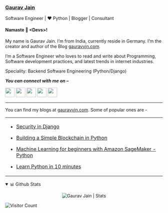 ### [Gaurav Jain](http://www.gauravvjn.com)

Software Engineer | ❤️ Python | Blogger | Consultant

#### Namaste 🙏 <Devs<Devs/>>!
My name is Gaurav Jain. I’m from India, currently reside in Germany. I’m the creator and author of the Blog [gauravvjn.com](https://www.gauravvjn.com/).

I’m a Software Engineer who loves to read and write about Programming, Software development practices, and latest trends in internet industries.

Speciality: Backend Software Engineering (Python/Django)


<p>
  <b><i>You can connect with me on –</i></b>
  
[<img height="30" src="https://img.shields.io/badge/linkedin-blue.svg?&style=for-the-badge&logo=linkedin&logoColor=white" />][LinkedIn]
[<img height="30" src = "https://img.shields.io/badge/Facebook-036be4.svg?&style=for-the-badge&logo=facebook&logoColor=white">][Facebook]
[<img height="30" src="https://img.shields.io/badge/instagram-blueviolet.svg?&style=for-the-badge&logo=instagram&logoColor=white" />][instagram]
[<img height="30" src = "https://img.shields.io/badge/Youtube-%23E4405F.svg?&style=for-the-badge&logo=Youtube&logoColor=white">][Youtube] 
[<img height="30" src="https://img.shields.io/badge/twitter-%231DA1F2.svg?&style=for-the-badge&logo=twitter&logoColor=white" />][twitter]
<br />
<hr />


<table>
  
  You can find my blogs at [gauravvjn.com](https://www.gauravvjn.com). Some of popular ones are -

  <tr><td>
  
- [Security in Django](https://www.gauravvjn.com/security-in-the-django-application/)
      
- [Building a Simple Blockchain in Python](https://www.gauravvjn.com/building-a-simple-blockchain-in-python/)
      
- [Machine Learning for beginners with Amazon SageMaker - Python](https://www.gauravvjn.com/machine-learning-for-beginners-with-amazon-sagemaker/)
      
- [Learn Python in 10 minutes](https://www.gauravvjn.com/learn-python-in-10-minutes/)
</td></tr>
</table>

<details open>
 <summary>📊 Github Stats</summary>
 <p align="center"> <img src="https://github-readme-stats.vercel.app/api?username=gauravvjn&show_icons=true&theme=gotham" alt="Gaurav Jain | Stats" />
</details>


![Visitor Count](https://profile-counter.glitch.me/{gauravvjn}/count.svg)

[linkedin]: https://www.linkedin.com/in/gauravvjn
[instagram]: https://instagram.com/gauravvjn
[twitter]: https://twitter.com/gauravvjn
[Facebook]: https://www.facebook.com/gauravvjntech
[youtube]: https://www.youtube.com/channel/UCpg35vACbcgswUgHWf2br9A

